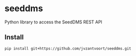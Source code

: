 # seeddms

Python library to access the SeedDMS REST API

Install
-------

```
pip install git+https://github.com/jvzantvoort/seeddms.git
```


